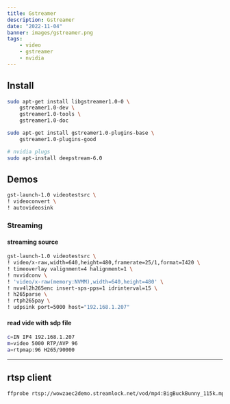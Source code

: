 ```yaml
---
title: Gstreamer
description: Gstreamer
date: "2022-11-04"
banner: images/gstreamer.png
tags:
    - video
    - gstreamer
    - nvidia
---
```


## Install
```bash
sudo apt-get install libgstreamer1.0-0 \
    gstreamer1.0-dev \
    gstreamer1.0-tools \
    gstreamer1.0-doc

sudo apt-get install gstreamer1.0-plugins-base \
    gstreamer1.0-plugins-good 

# nvidia plugs
sudo apt-install deepstream-6.0
```

## Demos

```bash title="very basic sample"
gst-launch-1.0 videotestsrc \
! videoconvert \
! autovideosink
```

### Streaming
#### streaming source
```bash title="H265"
gst-launch-1.0 videotestsrc \
! video/x-raw,width=640,height=480,framerate=25/1,format=I420 \
! timeoverlay valignment=4 halignment=1 \
! nvvidconv \
! 'video/x-raw(memory:NVMM),width=640,height=480' \
! nvv4l2h265enc insert-sps-pps=1 idrinterval=15 \
! h265parse \
! rtph265pay \
! udpsink port=5000 host="192.168.1.207"
```

#### read vide with sdp file
```bash title="sdp"
c=IN IP4 192.168.1.207
m=video 5000 RTP/AVP 96
a=rtpmap:96 H265/90000
```

---

## rtsp client
```bash title="ffprob"
ffprobe rtsp://wowzaec2demo.streamlock.net/vod/mp4:BigBuckBunny_115k.mp4


